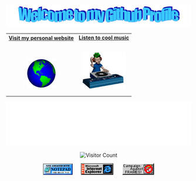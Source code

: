 [![banner](./images/welcome.png)](https://github.com/pixel-debug)

<!-- Social -->
<table width="100%" align="center">
  <tr>
  <td align="center">
  <a href="https://github.com/pixel-debug">
  <strong>Visit my personal website </strong>
  <br />
  <br />
  <br />

  <p>

  <img alt="Globe" height="80" src="./images/globe.gif">
  </a>
  </p>
  </td>
  <td align="center">
  <a href="https://www.youtube.com/watch?v=3YxaaGgTQYM&ab_channel=EvanescenceVEVO">
  <strong>Listen to cool music</strong>
  <br />
  <br />
  <p>
  <img height="100" alt="Music" src="./images/music.gif"> 
  </a>
  </p>

  </td>
  </tr>
</table>


<!-- Footer -->

<div align="center">

<img height="120" alt="Thanks for visiting me" width="100%" src="./images/marquee.svg" />
<br />

![Visitor Count](https://profile-counter.glitch.me/pixel-debug/count.svg)


<img src="./images/notepad.gif" alt="Site created with Notepad" height="30" />
<!-- "margin-right: whatever;" -->
<span>&nbsp;&nbsp;&nbsp;&nbsp;</span>  
<img src="./images/ie_logo.gif" alt="Microsoft Internet Explorer" />
<span>&nbsp;&nbsp;&nbsp;&nbsp;</span>  
<img src="./images/noframes.gif" alt="No frames" />

</div>